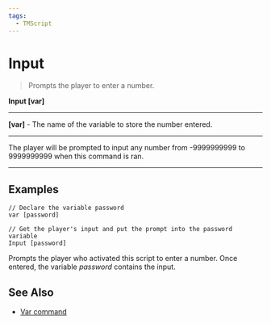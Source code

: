 ```yaml
---
tags:
  - TMScript
---
```


# Input

> Prompts the player to enter a number.

**Input \[var\]**

_____

**\[var\]** - The name of the variable to store the number entered.

_____

The player will be prompted to input any number from -9999999999 to 9999999999 when this command is ran.

_____

## Examples

``` title="input-example.txt" linenums="1"
// Declare the variable password
var [password]

// Get the player's input and put the prompt into the password variable
Input [password]
```

Prompts the player who activated this script to enter a number. Once entered, the variable _password_ contains the input.

## See Also

* [Var command](var.md)
